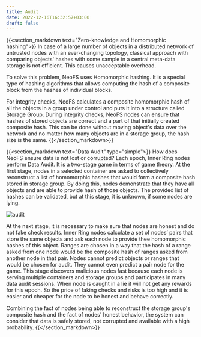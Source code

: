 ```yaml
---
title: Audit
date: 2022-12-16T16:32:57+03:00
draft: false
---
```


{{<section_markdown text="Zero-knowledge and Homomorphic hashing">}}
  In case of a large number of objects in a distributed network of untrusted nodes with an ever-changing topology, classical approach with comparing objects' hashes with some sample in a central meta-data storage is not efficient. This causes unacceptable overhead.

  To solve this problem, NeoFS uses Homomorphic hashing. It is a special type of hashing algorithms that allows computing the hash of a composite block from the hashes of individual blocks.

  For integrity checks, NeoFS calculates a composite homomorphic hash of all the objects in a group under control and puts it into a structure called Storage Group. During integrity checks, NeoFS nodes can ensure that hashes of stored objects are correct and a part of that initially created composite hash. This can be done without moving object's data over the network and no matter how many objects are in a storage group, the hash size is the same.
{{</section_markdown>}}

{{<section_markdown text="Data Audit" type="simple">}}
  How does NeoFS ensure data is not lost or corrupted? Each epoch, Inner Ring nodes perform Data Audit. It is a two-stage game in terms of game theory. At the first stage, nodes in a selected container are asked to collectively reconstruct a list of homomorphic hashes that would form a composite hash stored in storage group. By doing this, nodes demonstrate that they have all objects and are able to provide hash of those objects. The provided list of hashes can be validated, but at this stage, it is unknown, if some nodes are lying.

  ![audit](/images/pages/audit.png)

  At the next stage, it is necessary to make sure that nodes are honest and do not fake check results. Inner Ring nodes calculate a set of nodes’ pairs that store the same objects and ask each node to provide thee homomorphic hashes of this object. Ranges are chosen in a way that the hash of a range asked from one node would be the composite hash of ranges asked from another node in that pair. Nodes cannot predict objects or ranges that would be chosen for audit. They cannot even predict a pair node for the game. This stage discovers malicious nodes fast because each node is serving multiple containers and storage groups and participates in many data audit sessions. When node is caught in a lie it will not get any rewards for this epoch. So the price of faking checks and risks is too high and it is easier and cheaper for the node to be honest and behave correctly.

  Combining the fact of nodes being able to reconstruct the storage group's composite hash and the fact of nodes' honest behavior, the system can consider that data is safely stored, not corrupted and available with a high probability.
{{</section_markdown>}}

